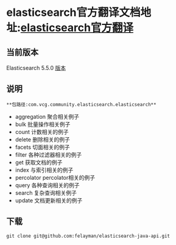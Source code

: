 
# elasticsearch官方翻译文档地址:[elasticsearch官方翻译](https://github.com/elasticsearch-cn/elasticsearch-definitive-guide)

## 当前版本

 Elasticsearch 5.5.0  [版本](https://github.com/elasticsearch-cn/elasticsearch-definitive-guide)

## 说明

    **包路径:com.vcg.community.elasticsearch.elasticsearch**

 - aggregation  聚合相关例子
 - bulk 批量操作相关例子
 - count  计数相关的例子
 - delete  删除相关的例子
 - facets 切面相关的例子
 - filter 各种过滤器相关的例子
 - get 获取文档的例子
 - index 与索引相关的例子
 - percolator percolator相关的例子
 - query 各种查询相关的例子
 - search 复杂查询相关例子
 - update 文档更新相关的例子

## 下载

    git clone git@github.com:felayman/elasticsearch-java-api.git



